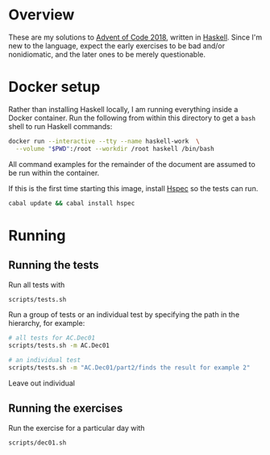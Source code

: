 # Overview

These are my solutions to [Advent of Code 2018](https://adventofcode.com/2018),
written in [Haskell](https://www.haskell.org/).  Since I'm new to the language,
expect the early exercises to be bad and/or nonidiomatic, and the later ones to
be merely questionable.

# Docker setup

Rather than installing Haskell locally, I am running everything inside a Docker
container.  Run the following from within this directory to get a `bash` shell
to run Haskell commands:

```bash
docker run --interactive --tty --name haskell-work  \
  --volume "$PWD":/root --workdir /root haskell /bin/bash
```

All command examples for the remainder of the document are assumed to be run
within the container.

If this is the first time starting this image, install
[Hspec](http://hspec.github.io/) so the tests can run.

```bash
cabal update && cabal install hspec
```    

# Running
## Running the tests

Run all tests with

```bash
scripts/tests.sh
```

Run a group of tests or an individual test by specifying the path in the
hierarchy, for example:

```bash
# all tests for AC.Dec01
scripts/tests.sh -m AC.Dec01

# an individual test
scripts/tests.sh -m "AC.Dec01/part2/finds the result for example 2"
```

Leave out individual

## Running the exercises

Run the exercise for a particular day with

```bash
scripts/dec01.sh
```

